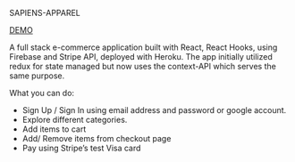 SAPIENS-APPAREL

[DEMO](https://namale-apparel.herokuapp.com/)

A full stack e-commerce application built with React, React Hooks, using Firebase and Stripe API, deployed with Heroku.
The app initially utilized redux for state managed but now uses the context-API which serves the same purpose.

What you can do: 

* Sign Up / Sign In using email address and password or google account.
* Explore different categories.
* Add items to cart
* Add/ Remove items from checkout page
* Pay using Stripe’s test Visa card
